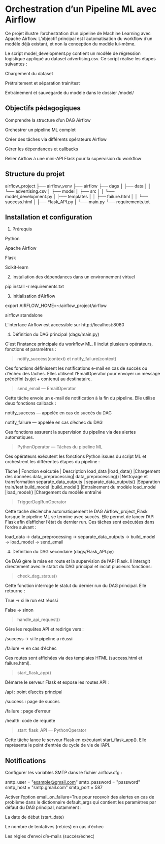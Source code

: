 # Orchestration d’un Pipeline ML avec Airflow


Ce projet illustre l’orchestration d’un pipeline de Machine Learning avec Apache Airflow.
L’objectif principal est l’automatisation du workflow d’un modèle déjà existant, et non la conception du modèle lui-même.

Le script model_development.py contient un modèle de régression logistique appliqué au dataset advertising.csv.
Ce script réalise les étapes suivantes :

Chargement du dataset

Prétraitement et séparation train/test

Entraînement et sauvegarde du modèle dans le dossier /model/

## Objectifs pédagogiques

Comprendre la structure d’un DAG Airflow

Orchestrer un pipeline ML complet

Créer des tâches via différents opérateurs Airflow

Gérer les dépendances et callbacks

Relier Airflow à une mini-API Flask pour la supervision du workflow

## Structure du projet

airflow_project
        ├── airflow_venv
        ├── airflow
        ├── dags
        │   ├── data
        │   │   └── advertising.csv
        │   ├── model
        │   ├── src
        │   │   └── model_development.py
        │   ├── templates
        │   │   ├── failure.html
        │   │   └── success.html
        │   ├── Flask_API.py
        │   └── main.py
        └── requirements.txt

## Installation et configuration
1. Prérequis

Python 

Apache Airflow 

Flask 

Scikit-learn

2. Installation des dépendances dans un environnement virtuel

pip install -r requirements.txt

3. Initialisation d’Airflow

export AIRFLOW_HOME=~/airflow_project/airflow

airflow standalone


L’interface Airflow est accessible sur http://localhost:8080


4. Définition du DAG principal (dags/main.py) 

C'est l’instance principale du workflow ML.
Il inclut plusieurs opérateurs, fonctions et paramètres :
> notify_success(context) et notify_failure(context)

Ces fonctions définissent les notifications e-mail en cas de succès ou d’échec des tâches.
Elles utilisent l’EmailOperator pour envoyer un message prédéfini (sujet + contenu) au destinataire.


> send_email — EmailOperator

Cette tâche envoie un e-mail de notification à la fin du pipeline.
Elle utilise deux fonctions callback :

notify_success — appelée en cas de succès du DAG

notify_failure — appelée en cas d’échec du DAG

Ces fonctions assurent la supervision du pipeline via des alertes automatiques.

> PythonOperator — Tâches du pipeline ML

Ces opérateurs exécutent les fonctions Python issues du script ML et orchestrent les différentes étapes du pipeline :

Tâche	| Fonction exécutée  |	Description
load_data	|load_data()	|Chargement des données
data_preprocessing|	data_preprocessing()	|Nettoyage et transformation
separate_data_outputs |	separate_data_outputs()	|Séparation train/test
build_model	|build_model()	|Entraînement du modèle
load_model	|load_model()	|Chargement du modèle entraîné

> TriggerDagRunOperator

Cette tâche déclenche automatiquement le DAG Airflow_project_Flask lorsque le pipeline ML se termine avec succès.
Elle permet de lancer l’API Flask afin d’afficher l’état du dernier run.
Ces tâches sont exécutées dans l’ordre suivant :

load_data → data_preprocessing → separate_data_outputs → build_model → load_model → send_email


4. Définition du DAG secondaire (dags/Flask_API.py)

Ce DAG gère la mise en route et la supervision de l’API Flask.
Il interagit directement avec le statut du DAG principal et inclut plusieurs fonctions:

> check_dag_status()

Cette fonction interroge le statut du dernier run du DAG principal.
Elle retourne :

True → si le run est réussi

False → sinon

> handle_api_request()

Gère les requêtes API et redirige vers :

/success → si le pipeline a réussi

/failure → en cas d’échec

Ces routes sont affichées via des templates HTML (success.html et failure.html).

> start_flask_app()

Démarre le serveur Flask et expose les routes API :

/api : point d’accès principal

/success : page de succès

/failure : page d’erreur

/health: code de requête  


> start_flask_API — PythonOperator

Cette tâche lance le serveur Flask en exécutant start_flask_app().
Elle représente le point d’entrée du cycle de vie de l’API.

## Notifications

Configurer les variables SMTP dans le fichier airflow.cfg :

smtp_user = "example@gmail.com"
smtp_password = "password"
smtp_host = "smtp.gmail.com"
smtp_port = 587


Activer l’option email_on_failure=True pour recevoir des alertes en cas de problème dans le dictionnaire default_args qui contient les paramètres par défaut du DAG principal, notamment :

La date de début (start_date)

Le nombre de tentatives (retries) en cas d’échec

Les règles d’envoi d’e-mails (succès/échec)
